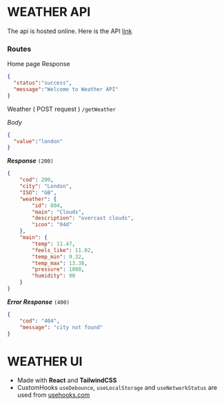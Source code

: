 # WEATHER API

The api is hosted online. Here is the API [link](https://shy-puce-toad-tux.cyclic.cloud)

### Routes
Home page Response
```json
{
  "status":"success",
  "message":"Welcome to Weather API"
}
```
Weather ( POST request ) `/getWeather`

*Body*
```json
{
  "value":"london"
}
```
***Response*** `(200)`
```json
{
    "cod": 200,
    "city": "London",
    "ISO": "GB",
    "weather": {
        "id": 804,
        "main": "Clouds",
        "description": "overcast clouds",
        "icon": "04d"
    },
    "main": {
        "temp": 11.47,
        "feels_like": 11.02,
        "temp_min": 9.32,
        "temp_max": 13.38,
        "pressure": 1008,
        "humidity": 90
    }
}
```
***Error Response*** `(400)`
```json
{
    "cod": "404",
    "message": "city not found"
}
```

# WEATHER UI
* Made with **React** and **TailwindCSS**
* CustomHooks `useDebounce`, `useLocalStorage` and `useNetworkStatus` are used from [usehooks.com](https://usehooks.com/)
